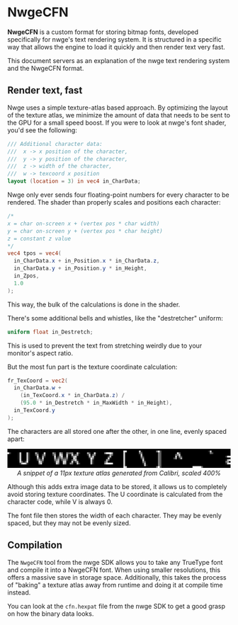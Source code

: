 # NwgeCFN

**NwgeCFN** is a custom format for storing bitmap fonts, developed specifically
for nwge's text rendering system. It is structured in a specific way that allows
the engine to load it quickly and then render text very fast.

This document servers as an explanation of the nwge text rendering system and
the NwgeCFN format.

## Render text, fast

Nwge uses a simple texture-atlas based approach. By optimizing the layout of the
texture atlas, we minimize the amount of data that needs to be sent to the GPU
for a small speed boost. If you were to look at nwge's font shader, you'd see
the following:

```glsl
/// Additional character data:
///  x -> x position of the character,
///  y -> y position of the character,
///  z -> width of the character,
///  w -> texcoord x position
layout (location = 3) in vec4 in_CharData;
```

Nwge only ever sends four floating-point numbers for every character to be
rendered. The shader than properly scales and positions each character:

```glsl
/*
x = char on-screen x + (vertex pos * char width)
y = char on-screen y + (vertex pos * char height)
z = constant z value
*/
vec4 tpos = vec4(
  in_CharData.x + in_Position.x * in_CharData.z,
  in_CharData.y + in_Position.y * in_Height,
  in_Zpos,
  1.0
);
```

This way, the bulk of the calculations is done in the shader.

There's some additional bells and whistles, like the "destretcher" uniform:

```glsl
uniform float in_Destretch;
```

This is used to prevent the text from stretching weirdly due to your monitor's
aspect ratio.

But the most fun part is the texture coordinate calculation:

```glsl
fr_TexCoord = vec2(
  in_CharData.w +
    (in_TexCoord.x * in_CharData.z) /
    (95.0 * in_Destretch * in_MaxWidth * in_Height),
  in_TexCoord.y
);
```

The characters are all stored one after the other, in one line, evenly spaced
apart:

<center>

![Example Calibri Texture Atlas](CALIBRI.BMP) <br/>
*A snippet of a 11px texture atlas generated from Calibri, scaled 400%*

</center>

Although this adds extra image data to be stored, it allows us to completely
avoid storing texture coordinates. The U coordinate is calculated from the
character code, while V is always 0.

The font file then stores the width of each character. They may be evenly
spaced, but they may not be evenly sized.

## Compilation

The `NwgeCFN` tool from the nwge SDK allows you to take any TrueType font and
compile it into a NwgeCFN font. When using smaller resolutions, this offers a
massive save in storage space. Additionally, this takes the process of "baking"
a texture atlas away from runtime and doing it at compile time instead.

You can look at the `cfn.hexpat` file from the nwge SDK to get a good grasp on
how the binary data looks.
